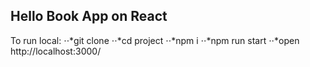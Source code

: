## Hello Book App on React

To run local:
⋅⋅*git clone
⋅⋅*cd project
⋅⋅*npm i
⋅⋅*npm run start
⋅⋅*open http://localhost:3000/
